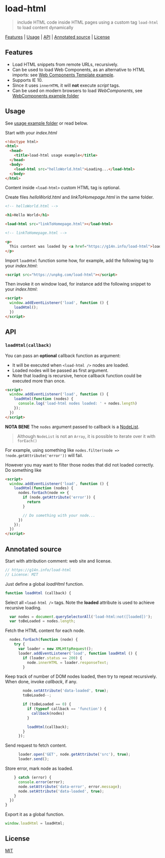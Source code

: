 # load-html

> include HTML code inside HTML pages using a custom tag `load-html` to load content dynamically

[Features](#features) |
[Usage](#usage) |
[API](#api) |
[Annotated source](#annotated-source) |
[License](#license)

## Features

* Load HTML snippets from remote URLs, recursively.
* Can be used to load Web Components, as an alternative to HTML imports: see [Web Components Template example](https://github.com/fibo/load-html/tree/master/examples/webcomponents-template).
* Supports IE 10.
* Since it uses `innerHTML` it will **not** execute *script* tags.
* Can be used on modern browsers to load <em>WebComponents</em>, see [WebComponents example folder](https://github.com/fibo/load-html/tree/master/examples/web-components)

## Usage

See [usage example folder](https://github.com/fibo/load-html/tree/master/examples/usage) or read below.

Start with your *index.html*

```html
<!doctype html>
<html>
  <head>
    <title>load-html usage example</title>
  </head>
  <body>
    <load-html src="helloWorld.html">Loading...</load-html>
  </body>
</html>
```

Content inside `<load-html>` custom HTML tag is optional.

Create files *helloWorld.html* and *linkToHomepage.html* in the same folder.

```html
<!-- helloWorld.html -->

<h1>Hello World</h1>

<load-html src="linkToHomepage.html"></load-html>
```

```html
<!-- linkToHomepage.html -->

<p>
  This content was loaded by <a href="https://g14n.info/load-html">load-html</a>.
</p>
```

Import `loadHtml` function some how, for example, add the following tag
to your *index.html*:

```html
<script src="https://unpkg.com/load-html"></script>
```

Then invoke it on window load, for instance add the following snippet to your *index.html*:

```html
<script>
  window.addEventListener('load', function () {
    loadHtml();
  })
</script>
```

## API

### `loadHtml(callback)`

You can pass an **optional** callback function as argument:

* It will be executed when `<load-html />` nodes are loaded.
* Loaded nodes will be passed as first argument.
* Note that loading is recursive, hence callback function could be executed more than once.

```html
<script>
  window.addEventListener('load', function () {
    loadHtml(function (nodes) {
      console.log('load-html nodes loaded: ' + nodes.length)
    });
  })
</script>
```

**NOTA BENE** The `nodes` argument passed to callback is a [NodeList](https://developer.mozilla.org/docs/Web/API/NodeList).

> Although `NodeList` is not an `Array`, it is possible to iterate over it with `forEach()`

For example, using something like `nodes.filter(node => !node.getAttribute('error'))` will fail.

However you may want to filter those nodes that did not loaded correctly. Do something like

```html
<script>
  window.addEventListener('load', function () {
    loadHtml(function (nodes) {
      nodes.forEach(node => {
        if (node.getAttribute('error')) {
          return
        }

        // Do something with your node...
      })
    });
  })
</script>
```

## Annotated source

Start with attribution comment: web site and license.

```javascript
// https://g14n.info/load-html
// License: MIT
```

Just define a global *loadHtml* function.

```javascript
function loadHtml (callback) {
```

Select all `<load-html />` tags. Note the **loaded** attribute is used to achieve recursive loading.

```javascript
  var nodes = document.querySelectorAll('load-html:not([loaded])');
  var toBeLoaded = nodes.length;
```

Fetch the HTML content for each node.

```javascript
  nodes.forEach(function (node) {
    try {
      var loader = new XMLHttpRequest();
      loader.addEventListener('load', function loadHtml () {
        if (loader.status == 200) {
          node.innerHTML = loader.responseText;
        }
```

Keep track of number of DOM nodes loaded, then try to repeat recursively. When done, invoke *callback*, if any.

```javascript
        node.setAttribute('data-loaded', true);
        toBeLoaded--;

        if (toBeLoaded == 0) {
          if (typeof callback == 'function') {
            callback(nodes)
          }

          loadHtml(callback);
        }
      });
```

Send request to fetch content.

```javascript
      loader.open('GET', node.getAttribute('src'), true);
      loader.send();
```

Store error, mark node as loaded.

```javascript
    } catch (error) {
      console.error(error);
      node.setAttribute('data-error', error.message);
      node.setAttribute('data-loaded', true);
    }
  })
}
```

Export it as a global function.

```javascript
window.loadHtml = loadHtml;
```

## License

[MIT](http://g14n.info/mit-license)
